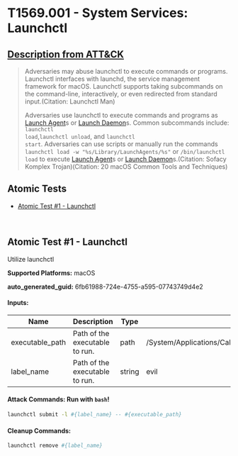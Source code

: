 # T1569.001 - System Services: Launchctl

## [Description from ATT&CK](https://attack.mitre.org/techniques/T1569/001)

<blockquote>Adversaries may abuse launchctl to execute commands or programs. Launchctl interfaces with launchd, the service management framework for macOS. Launchctl supports taking subcommands on the command-line, interactively, or even redirected from standard input.(Citation: Launchctl Man)

Adversaries use launchctl to execute commands and programs as [Launch Agent](https://attack.mitre.org/techniques/T1543/001)s or [Launch Daemon](https://attack.mitre.org/techniques/T1543/004)s. Common subcommands include: <code>launchctl load</code>,<code>launchctl unload</code>, and <code>launchctl start</code>. Adversaries can use scripts or manually run the commands <code>launchctl load -w "%s/Library/LaunchAgents/%s"</code> or <code>/bin/launchctl load</code> to execute [Launch Agent](https://attack.mitre.org/techniques/T1543/001)s or [Launch Daemon](https://attack.mitre.org/techniques/T1543/004)s.(Citation: Sofacy Komplex Trojan)(Citation: 20 macOS Common Tools and Techniques)

</blockquote>

## Atomic Tests

- [Atomic Test #1 - Launchctl](#atomic-test-1---launchctl)

<br/>

## Atomic Test #1 - Launchctl

Utilize launchctl

**Supported Platforms:** macOS

**auto_generated_guid:** 6fb61988-724e-4755-a595-07743749d4e2

#### Inputs:

| Name            | Description                    | Type   | Default Value                                                 |
| --------------- | ------------------------------ | ------ | ------------------------------------------------------------- |
| executable_path | Path of the executable to run. | path   | /System/Applications/Calculator.app/Contents/MacOS/Calculator |
| label_name      | Path of the executable to run. | string | evil                                                          |

#### Attack Commands: Run with `bash`!

```bash
launchctl submit -l #{label_name} -- #{executable_path}
```

#### Cleanup Commands:

```bash
launchctl remove #{label_name}
```

<br/>
